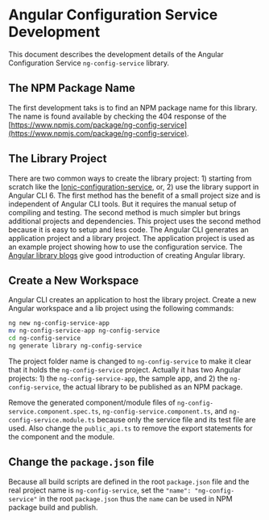 # Angular Configuration Service Development

This document describes the development details of the Angular Configuration Service `ng-config-service` library.

## The NPM Package Name

The first development taks is to find an NPM package name for this library. The name is found available by checking the 404 response of the [https://www.npmjs.com/package/ng-config-service](https://www.npmjs.com/package/ng-config-service).

## The Library Project

There are two common ways to create the library project: 1) starting from scratch like the [Ionic-configuration-service](ionic-configuration-service), or, 2) use the library support in Angular CLI 6. The first method has the benefit of a small project size and is independent of Angular CLI tools. But it requires the manual setup of compiling and testing. The second method is much simpler but brings additional projects and dependencies. This project uses the second method because it is easy to setup and less code. The Angular CLI generates an application project and a library project. The application project is used as an example project showing how to use the configuration service. The [Angular library blogs](angular-library-series) give good introduction of creating Angular library.

## Create a New Workspace

Angular CLI creates an application to host the library project. Create a new Angular workspace and a lib project using the following commands:

```sh
ng new ng-config-service-app
mv ng-config-service-app ng-config-service
cd ng-config-service
ng generate library ng-config-service
```

The project folder name is changed to `ng-config-service` to make it clear that it holds the `ng-config-service` project. Actually it has two Angular projects: 1) the `ng-config-service-app`, the sample app, and 2) the `ng-config-service`, the actual library to be published as an NPM package.

Remove the generated component/module files of `ng-config-service.component.spec.ts`, `ng-config-service.component.ts`, and `ng-config-service.module.ts` because only the service file and its test file are used. Also change the `public_api.ts` to remove the export statements for the component and the module.

## Change the `package.json` file

Because all build scripts are defined in the root `package.json` file and the real project name is `ng-config-service`, set the `"name": "ng-config-service"` in the root `package.json` thus the `name` can be used in NPM package build and publish.

[ionic-configuration-service]: https://github.com/Ritzlgrmft/ionic-configuration-service
[angular-library-series]: https://blog.angularindepth.com/the-angular-library-series-publishing-ce24bb673275
[ng-config]: https://github.com/BizAppFramework/ng-config
[ngx-config]: https://github.com/fulls1z3/ngx-config
[ng-config-service]: https://github.com/cntehang/ng-config-service
